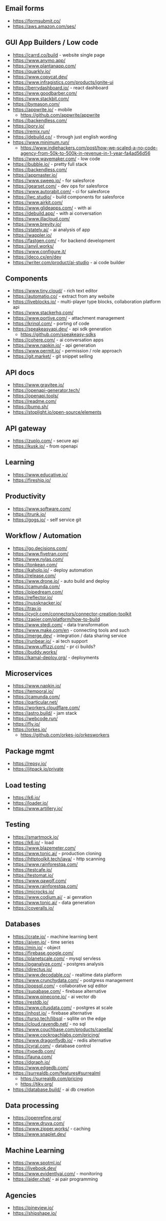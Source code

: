 ## Email forms

- https://formsubmit.co/
- https://aws.amazon.com/ses/

## GUI App Builders / Low code

- https://carrd.co/build - website single page
- https://www.anymo.app/
- https://www.plantanapp.com/
- https://quarkly.io/
- https://www.copycat.dev/
- https://www.infragistics.com/products/ignite-ui
- https://berrydashboard.io/ - react dashboard
- https://www.goodbarber.com/
- https://www.stackbit.com/
- https://bymason.com/
- https://appwrite.io/ - mobile
  - https://github.com/appwrite/appwrite
- https://backendless.com/
- https://pory.io/
- https://remix.run/
- https://debuild.co/ - through just english wording
- https://www.minimum.run/
  - https://www.indiehackers.com/post/how-we-scaled-a-no-code-agency-from-50k-to-500k-in-revenue-in-1-year-fa4ad56d56
- https://www.wavemaker.com/ - low code
- https://bubble.io/ - pretty full stack
- https://backendless.com/
- https://appmaster.io/
- https://www.sweep.io/ - for salesforce
- https://gearset.com/ - dev ops for salesforce
- https://www.autorabit.com/ - ci for salesforce
- https://lwc.studio/ - build components for salesforce
- https://www.airkit.com/
- https://www.glideapps.com/ - with ai
- https://debuild.app/ - with ai conversation
- https://www.illacloud.com/
- https://www.brevity.io/ 
- https://stately.ai/ - ai analysis of app
- https://wappler.io/
- https://fastgen.com/ - for backend development
- https://anvil.works/
- https://www.configure.it/
- https://deco.cx/en/dev
- https://writer.com/product/ai-studio - ai code builder

## Components

- https://www.tiny.cloud/ - rich text editor
- https://automatio.co/ - extract from any website
- https://liveblocks.io/ - multi-player type blocks, collaboration platform api
- https://www.stackerhq.com/
- https://www.portive.com/ - attachment management
- https://krinql.com/ - porting of code
- https://speakeasyapi.dev/ - api sdk generation
  - https://github.com/speakeasy-sdks
- https://cohere.com/ - ai conversation apps
- https://www.napkin.io/ - api generation
- https://www.permit.io/ - permission / role approach
- https://git.market/ - git snippet selling

## API docs

- https://www.gravitee.io/
- https://openapi-generator.tech/
- https://openapi.tools/
- https://readme.com/
- https://bump.sh/
- https://stoplight.io/open-source/elements

## API gateway

- https://zuplo.com/ - secure api
- https://kusk.io/ - from openapi

## Learning

- https://www.educative.io/
- https://fireship.io/

## Productivity

- https://www.software.com/
- https://trunk.io/
- https://gogs.io/ - self service git

## Workflow / Automation

- https://go.decisions.com/
- https://www.fivetran.com/
- https://www.nylas.com/
- https://tonkean.com/
- https://kaholo.io/ - deploy automation
- https://release.com/
- https://www.drone.io/ - auto build and deploy
- https://camunda.com/
- https://pipedream.com/
- https://reflector.io/
- https://nussknacker.io/
- https://tray.io
- https://cyclr.com/connectors/connector-creation-toolkit
- https://zapier.com/platform/how-to-build
- https://www.stedi.com/ - data transformation
- https://www.make.com/en - connecting tools and such
- https://merge.dev/ - integration / data sharing service
- https://runbear.io/ - ai tech support 
- https://www.uffizzi.com/ - pr ci builds?
- https://buddy.works/
- https://kamal-deploy.org/ - deployments

## Microservices

- https://www.napkin.io/
- https://temporal.io/
- https://camunda.com/
- https://particular.net/
- https://workers.cloudflare.com/
- https://astro.build/ - jam stack
- https://webcode.run/
- https://fly.io/
- https://orkes.io/
  - https://github.com/orkes-io/orkesworkers

## Package mgmt

- https://repsy.io/
- https://jitpack.io/private

## Load testing

- https://k6.io/
- https://loader.io/
- https://www.artillery.io/

## Testing

- https://smartmock.io/
- https://k6.io/ - load
- https://www.blazemeter.com/
- https://www.tonic.ai/ - production cloning
- https://httptoolkit.tech/java/ - http scanning
- https://www.rainforestqa.com/
- https://testcafe.io/
- https://testomat.io/
- https://www.qawolf.com/
- https://www.rainforestqa.com/
- https://microcks.io/
- https://www.codium.ai/ - ai genration
- https://www.tonic.ai/ - data generation
- https://coveralls.io/

## Databases

- https://crate.io/ - machine learning bent
- https://aiven.io/ - time series
- https://min.io/ - object
- https://firebase.google.com/
- https://planetscale.com/ - mysql servless
- https://pganalyze.com/ - postgres analysis
- https://directus.io/
- https://www.decodable.co/ - realtime data platform
- https://www.crunchydata.com/ - postgress management
- https://popsql.com/ - collaborative sql editor
- https://supabase.com/ - firebase alternative
- https://www.pinecone.io/ - ai vector db
- https://restdb.io/
- https://www.citusdata.com/ - postgres at scale
- https://nhost.io/ - firebase alternative
- https://turso.tech/libsql - sqllite on the edge
- https://cloud.ravendb.net/ - no sql
- https://www.couchbase.com/products/capella/
- https://www.cockroachlabs.com/pricing/
- https://www.dragonflydb.io/ - redis alternative
- https://cyral.com/ - database control
- https://typedb.com/
- https://fauna.com/
- https://dgraph.io/
- https://www.edgedb.com/
- https://surrealdb.com/features#surrealml
  - https://surrealdb.com/pricing
  - https://tikv.org/
- https://database.build/ - ai db creation

## Data processing

- https://openrefine.org/
- https://www.druva.com/
- https://www.zipper.works/ - caching
- https://www.snaplet.dev/

## Machine Learning

- https://www.spotml.io/
- https://livebook.dev/
- https://www.evidentlyai.com/ - monitoring
- https://aider.chat/ - ai pair programming

## Agencies

- https://pineview.io/
- https://shipshape.io/
